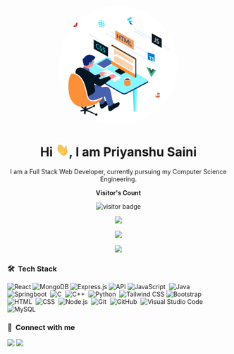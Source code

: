 <p align="center">
  <img style="border-radius: 175px;"  src="https://github.com/prayansh2/prayansh2/blob/main/gitimg.gif?raw=true" width="270">
</p>
<h1 align="center">Hi <img src="https://github.com/prayansh2/prayansh2/blob/main/Hi.gif?raw=true" width="30px" height="30px">, I am Priyanshu Saini </h1>

<p align="center" width="150px"> I am a Full Stack Web Developer, currently pursuing my Computer Science Engineering.</p>




<p align="center"><b>Visitor's Count</b></p>
<p align="center"><img src="https://profile-counter.glitch.me/prayansh2/count.svg" alt="visitor badge"/></p>
<p align="center"><img src="https://github-readme-stats.vercel.app/api/top-langs/?username=prayansh2&layout=compact&hide=TSQL&theme=chartreuse-dark"></p>
<p align="center" ><img src="https://github-readme-stats.vercel.app/api?username=prayansh2&count_private=true&show_icons=true&&theme=chartreuse-dark&include_all_commits=true" width="400"></p> 
<p align="center" ><img src="https://github-readme-streak-stats.herokuapp.com/?user=prayansh2&theme=chartreuse-dark"></p>

### 🛠 &nbsp;Tech Stack


![React](https://img.shields.io/badge/-React-61DAFB?style=flat&logo=react&logoColor=white&color=05122A&labelColor=05122A)
![MongoDB](https://img.shields.io/badge/-MongoDB-47A248?style=flat&logo=mongodb&logoColor=white&color=05122A&labelColor=05122A)
![Express.js](https://img.shields.io/badge/-Express.js-000000?style=flat&logo=express&logoColor=white&color=05122A&labelColor=05122A)
![API](https://img.shields.io/badge/-API-FF5700?style=flat&color=05122A&labelColor=05122A)
![JavaScript](https://img.shields.io/badge/-JavaScript-05122A?style=flat&logo=javascript)&nbsp;
![Java](https://img.shields.io/badge/-Java-05122A?style=flat&logo=Java&logoColor=FFA518)&nbsp;
![Springboot](https://img.shields.io/badge/-Springboot-05122A?style=flat&logo=Springboot&logoColor=FFA518)&nbsp;
![C](https://img.shields.io/badge/-C-05122A?style=flat&logo=C&logoColor=A8B9CC)&nbsp;
![C++](https://img.shields.io/badge/-C++-05122A?style=flat&logo=C%2B%2B&logoColor=00599C)&nbsp;
![Python](https://img.shields.io/badge/-Python-05122A?style=flat&logo=python)&nbsp;
![Tailwind CSS](https://img.shields.io/badge/-Tailwind_CSS-38B2AC?style=flat&logo=tailwind-css&logoColor=white&color=05122A&labelColor=05122A)
![Bootstrap](https://img.shields.io/badge/-Bootstrap-05122A?style=flat&logo=bootstrap&logoColor=563D7C)&nbsp;
![HTML](https://img.shields.io/badge/-HTML-05122A?style=flat&logo=HTML5)&nbsp;
![CSS](https://img.shields.io/badge/-CSS-05122A?style=flat&logo=CSS3&logoColor=1572B6)&nbsp;
![Node.js](https://img.shields.io/badge/-Node.js-05122A?style=flat&logo=node.js&logoColor=339933)&nbsp;
![Git](https://img.shields.io/badge/-Git-05122A?style=flat&logo=git)&nbsp;
![GitHub](https://img.shields.io/badge/-GitHub-05122A?style=flat&logo=github)&nbsp;
![Visual Studio Code](https://img.shields.io/badge/-Visual%20Studio%20Code-05122A?style=flat&logo=visual-studio-code&logoColor=007ACC)&nbsp;
![MySQL](https://img.shields.io/badge/-MySQL-05122A?style=flat&logo=mysql&logoColor=4479A1)&nbsp;


### :link: &nbsp;Connect with me

<p align="left">
<a href="https://linkedin.com/in/priyanshu-saini135"><img src="https://img.shields.io/badge/-LinkedIn-0077B5?style=for-the-badge&logo=Linkedin&logoColor=white"/></a>
<a href="mailto:saini.priyanshu130503@gmail.com"><img src="https://img.shields.io/badge/-Email-D14836?style=for-the-badge&logo=Gmail&logoColor=white"/></a>
</p>

